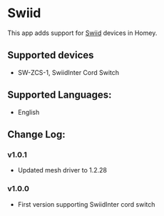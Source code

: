 # Swiid

This app adds support for [Swiid](http://www.swiid.com/) devices in Homey.

## Supported devices

* SW-ZCS-1, SwiidInter Cord Switch

## Supported Languages:
* English

## Change Log:

### v1.0.1
* Updated mesh driver to 1.2.28

### v1.0.0
* First version supporting SwiidInter cord switch
